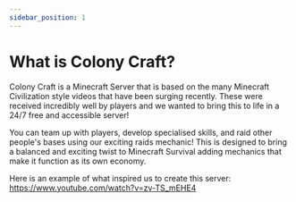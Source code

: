 ```yaml
---
sidebar_position: 1
---
```


# What is Colony Craft?

Colony Craft is a Minecraft Server that is based on the many Minecraft Civilization style videos that have been surging recently. These were received incredibly well by players and we wanted to bring this to life in a 24/7 free and accessible server!

You can team up with players, develop specialised skills, and raid other people's bases using our exciting raids mechanic! This is designed to bring a balanced and exciting twist to Minecraft Survival adding mechanics that make it function as its own economy.

Here is an example of what inspired us to create this server: https://www.youtube.com/watch?v=zv-TS_mEHE4
